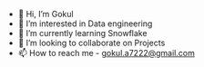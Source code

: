 - 👋 Hi, I’m Gokul
- 👀 I’m interested in Data engineering
- 🌱 I’m currently learning Snowflake
- 💞️ I’m looking to collaborate on Projects
- 📫 How to reach me - gokul.a7222@gmail.com

<!---
Gokulgoku27/Gokulgoku27 is a ✨ special ✨ repository because its `README.md` (this file) appears on your GitHub profile.
You can click the Preview link to take a look at your changes.
--->
